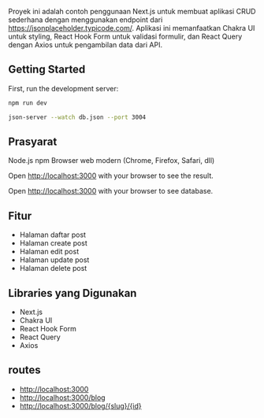 Proyek ini adalah contoh penggunaan Next.js untuk membuat aplikasi CRUD sederhana dengan menggunakan endpoint dari https://jsonplaceholder.typicode.com/. Aplikasi ini memanfaatkan Chakra UI untuk styling, React Hook Form untuk validasi formulir, dan React Query dengan Axios untuk pengambilan data dari API.

## Getting Started

First, run the development server:

```bash
npm run dev
```

```bash
json-server --watch db.json --port 3004
```

## Prasyarat
Node.js
npm
Browser web modern (Chrome, Firefox, Safari, dll)

Open [http://localhost:3000](http://localhost:3000) with your browser to see the result.

Open [http://localhost:3000](http://localhost:3004) with your browser to see database.

## Fitur
* Halaman daftar post
* Halaman create post
* Halaman edit post
* Halaman update post
* Halaman delete post

## Libraries yang Digunakan
* Next.js
* Chakra UI
* React Hook Form
* React Query
* Axios

## routes
* [http://localhost:3000](http://localhost:3000)
* [http://localhost:3000/blog](http://localhost:3000/blog)
* [http://localhost:3000/blog/{slug}/{id}](http://localhost:3000/{slug}/{id})
